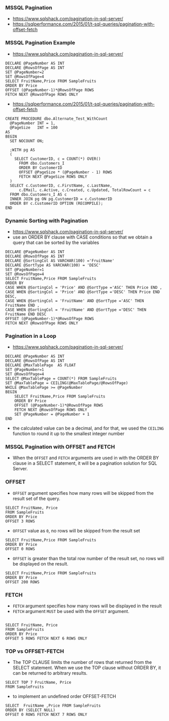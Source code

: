 ### MSSQL Pagination

- https://www.sqlshack.com/pagination-in-sql-server/
- https://sqlperformance.com/2015/01/t-sql-queries/pagination-with-offset-fetch

### MSSQL Pagination Example

- https://www.sqlshack.com/pagination-in-sql-server/

```
DECLARE @PageNumber AS INT
DECLARE @RowsOfPage AS INT
SET @PageNumber=2
SET @RowsOfPage=4
SELECT FruitName,Price FROM SampleFruits
ORDER BY Price
OFFSET (@PageNumber-1)*@RowsOfPage ROWS
FETCH NEXT @RowsOfPage ROWS ONLY
```

- https://sqlperformance.com/2015/01/t-sql-queries/pagination-with-offset-fetch

```
CREATE PROCEDURE dbo.Alternate_Test_WithCount
  @PageNumber INT = 1,
  @PageSize   INT = 100
AS
BEGIN
  SET NOCOUNT ON;

  ;WITH pg AS
  (
    SELECT CustomerID, c = COUNT(*) OVER()
      FROM dbo.Customers_I
      ORDER BY CustomerID
      OFFSET @PageSize * (@PageNumber - 1) ROWS
      FETCH NEXT @PageSize ROWS ONLY
  )
  SELECT c.CustomerID, c.FirstName, c.LastName,
      c.EMail, c.Active, c.Created, c.Updated, TotalRowCount = c
  FROM dbo.Customers_I AS c
  INNER JOIN pg ON pg.CustomerID = c.CustomerID
  ORDER BY c.CustomerID OPTION (RECOMPILE);
END

```

### Dynamic Sorting with Pagination

- https://www.sqlshack.com/pagination-in-sql-server/
- use an ORDER BY clause with CASE conditions so that we obtain a query that can be sorted by the variables

```
DECLARE @PageNumber AS INT
DECLARE @RowsOfPage AS INT
DECLARE @SortingCol AS VARCHAR(100) ='FruitName'
DECLARE @SortType AS VARCHAR(100) = 'DESC'
SET @PageNumber=1
SET @RowsOfPage=4
SELECT FruitName,Price FROM SampleFruits
ORDER BY
CASE WHEN @SortingCol = 'Price' AND @SortType ='ASC' THEN Price END ,
CASE WHEN @SortingCol = 'Price' AND @SortType ='DESC' THEN Price END DESC,
CASE WHEN @SortingCol = 'FruitName' AND @SortType ='ASC' THEN FruitName END ,
CASE WHEN @SortingCol = 'FruitName' AND @SortType ='DESC' THEN FruitName END DESC
OFFSET (@PageNumber-1)*@RowsOfPage ROWS
FETCH NEXT @RowsOfPage ROWS ONLY
```

### Pagination in a Loop

- https://www.sqlshack.com/pagination-in-sql-server/

```
DECLARE @PageNumber AS INT
DECLARE @RowsOfPage AS INT
DECLARE @MaxTablePage  AS FLOAT
SET @PageNumber=1
SET @RowsOfPage=4
SELECT @MaxTablePage = COUNT(*) FROM SampleFruits
SET @MaxTablePage = CEILING(@MaxTablePage/@RowsOfPage)
WHILE @MaxTablePage >= @PageNumber
BEGIN
    SELECT FruitName,Price FROM SampleFruits
    ORDER BY Price
    OFFSET (@PageNumber-1)*@RowsOfPage ROWS
    FETCH NEXT @RowsOfPage ROWS ONLY
    SET @PageNumber = @PageNumber + 1
END
```

- the calculated value can be a decimal, and for that, we used the `CEILING` function to round it up to the smallest integer number

### MSSQL Pagination with OFFSET and FETCH

- When the `OFFSET` and `FETCH` arguments are used in with the ORDER BY clause in a SELECT statement, it will be a pagination solution for SQL Server.

### OFFSET

- `OFFSET` argument specifies how many rows will be skipped from the result set of the query.

```
SELECT FruitName, Price
FROM SampleFruits
ORDER BY Price
OFFSET 3 ROWS
```

- `OFFSET` value as `0`, no rows will be skipped from the result set

```
SELECT FruitName,Price FROM SampleFruits
ORDER BY Price
OFFSET 0 ROWS
```

- `OFFSET` is greater than the total row number of the result set, no rows will be displayed on the result.

```
SELECT FruitName,Price FROM SampleFruits
ORDER BY Price
OFFSET 200 ROWS
```

### FETCH

- `FETCH` argument specifies how many rows will be displayed in the result
- `FETCH` argument `MUST` be used with the `OFFSET` argument.

```

SELECT FruitName, Price
FROM SampleFruits
ORDER BY Price
OFFSET 5 ROWS FETCH NEXT 6 ROWS ONLY
```

### TOP vs OFFSET-FETCH

- The TOP CLAUSE limits the number of rows that returned from the SELECT statement. When we use the TOP clause without ORDER BY, it can be returned to arbitrary results.

```
SELECT TOP 7 FruitName, Price
FROM SampleFruits
```

- to implement an undefined order OFFSET-FETCH

```
SELECT  FruitName ,Price FROM SampleFruits
ORDER BY (SELECT NULL)
OFFSET 0 ROWS FETCH NEXT 7 ROWS ONLY
```

